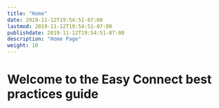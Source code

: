 ```yaml
---
title: "Home"
date: 2019-11-12T19:54:51-07:00
lastmod: 2019-11-12T19:54:51-07:00
publishdate: 2019-11-12T19:54:51-07:00
description: "Home Page"
weight: 10
---
```


# Welcome to the Easy Connect best practices guide
